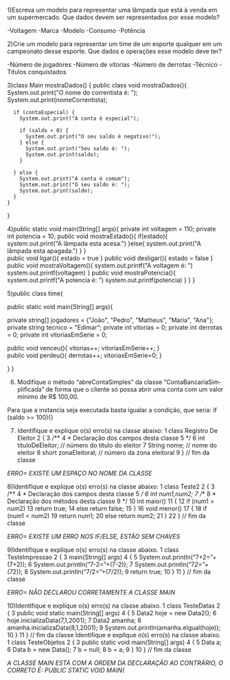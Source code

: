 1)Escreva um modelo para representar uma lâmpada que está à venda em
um supermercado. Que dados devem ser representados por esse modelo?

-Voltagem
-Marca
-Modelo
-Consumo
-Potência

2)Crie um modelo para representar um time de um esporte qualquer em um
campeonato desse esporte. Que dados e operações esse modelo deve ter?

-Número de jogadores
-Número de vitorias
-Número de derrotas
-Técnico
-Títulos conquistados

3)class Main mostraDados() {
  public class void mostraDados(){
      System.out.print("O nome do correntista é: ");
      System.out.print(nomeCorrentista);

      if (contaEspecial) {
        System.out.print("A conta é especial");

        if (saldo < 0) {
          System.out.print("O seu saldo é negativo!");
        } else {
          System.out.print("Seu saldo é: ");
          System.out.print(saldo);
        }

      } else {
        System.out.print("A conta é comum");
        System.out.print("O seu saldo é: ");
        System.out.print(saldo);
      }
    }
}

4)public static void main(String[] args){
private int voltagem = 110;
private int potencia = 10;
	public void mostraEstado(){
	  if(estado){
	   system.out.print("A lâmpada esta acesa.")
	  }else{
	   system.out.print("A lâmpada esta apagada.")
	  }
	}	
	public void ligar(){
	 estado = true
	}
	public void desligar(){
	 estado = false
	}
	public void mostraVoltagem(){
	 system.out.printf("A voltagem é: ")
	 system.out.printf(voltagem)
	}
	public void mostraPotencia(){
	 system.out.printf("A potencia é: ")
	 system.out.printf(potencia)
	}
}
}

5)public class time{

public static void main(String[] args){

private string[] jogadores = {"João", "Pedro", "Matheus", "Maria", "Ana"};
private string tecnico = "Edimar";
private int vitorias = 0;
private int derrotas = 0;
private int vitoriasEmSerie = 0;

public void venceu(){
 vitorias++;
 vitoriasEmSerie++;
}	
public void perdeu(){
  derrotas++;
  vitoriasEmSerie=0;
}

  }
}

6) Modifique o método “abreContaSimples” da classe “ContaBancariaSim-
plificada” de forma que o cliente só possa abrir uma conta com um valor
mínimo de R$ 100,00.

Para que a instancia seja executada basta igualar a condição, que seria:
    if (saldo >= 100){}

7) Identifique e explique o(s) erro(s) na classe abaixo:
1 class Registro De Eleitor
2 {
3 /**
4 * Declaração dos campos desta classe
5 */
6 int tituloDeEleitor; // número do título do eleitor
7 String nome; // nome do eleitor
8 short zonaEleitoral; // número da zona eleitoral
9 } // fim da classe

*ERRO= EXISTE UM ESPAÇO NO NOME DA CLASSE* 

8)Identifique e explique o(s) erro(s) na classe abaixo:
1 class Teste2
2 {
3 /**
4 * Declaração dos campos desta classe
5 */
6 int num1,num2;
7 /**
8 * Declaração dos métodos desta classe
9 */
10 int maior()
11 {
12 if (num1 > num2)
13 return true;
14 else return false;
15 }
16 void menor()
17 {
18 if (num1 < num2)
19 return num1;
20 else return num2;
21 }
22 } // fim da classe

*ERRO= EXISTE UM ERRO NOS IF/ELSE, ESTÃO SEM CHAVES* 

9)Identifique e explique o(s) erro(s) na classe abaixo.
1 class TesteImpressao
2 {
3 main(String[] args)
4 {
5 System.out.println(“7+2=”+(7+2));
6 System.out.println(“7-2=”+(7-2));
7 System.out.println(“7*2=”+(7*2));
8 System.out.println(“7/2=”+(7/2));
9 return true;
10 }
11 } // fim da classe

*ERRO= NÃO DECLAROU CORRETAMENTE A CLASSE MAIN* 

10)Identifique e explique o(s) erro(s) na classe abaixo.
1 class TesteDatas
2 {
3 public void static main(String[] args)
4 {
5 Data2 hoje = new Data2();
6 hoje.inicializaData(7,1,2001);
7 Data2 amanha;
8 amanha.inicializaData(8,1,2001);
9 System.out.println(amanha.eIgual(hoje));
10 }
11 } // fim da classe
Identifique e explique o(s) erro(s) na classe abaixo.
1 class TesteObjetos
2 {
3 public static void main(String[] args)
4 {
5 Data a;
6 Data b = new Data();
7 b = null;
8 b = a;
9 }
10 } // fim da classe

*A CLASSE MAIN ESTÁ COM A ORDEM DA DECLARAÇÃO AO CONTRÁRIO, O CORRETO É: PUBLIC STATIC VOID MAIN(*